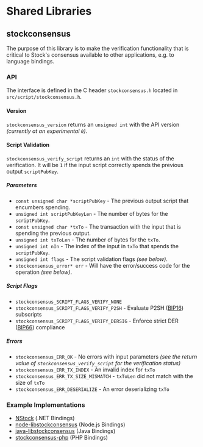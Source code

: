 Shared Libraries
================

## stockconsensus

The purpose of this library is to make the verification functionality that is critical to Stock's consensus available to other applications, e.g. to language bindings.

### API

The interface is defined in the C header `stockconsensus.h` located in  `src/script/stockconsensus.h`.

#### Version

`stockconsensus_version` returns an `unsigned int` with the API version *(currently at an experimental `0`)*.

#### Script Validation

`stockconsensus_verify_script` returns an `int` with the status of the verification. It will be `1` if the input script correctly spends the previous output `scriptPubKey`.

##### Parameters
- `const unsigned char *scriptPubKey` - The previous output script that encumbers spending.
- `unsigned int scriptPubKeyLen` - The number of bytes for the `scriptPubKey`.
- `const unsigned char *txTo` - The transaction with the input that is spending the previous output.
- `unsigned int txToLen` - The number of bytes for the `txTo`.
- `unsigned int nIn` - The index of the input in `txTo` that spends the `scriptPubKey`.
- `unsigned int flags` - The script validation flags *(see below)*.
- `stockconsensus_error* err` - Will have the error/success code for the operation *(see below)*.

##### Script Flags
- `stockconsensus_SCRIPT_FLAGS_VERIFY_NONE`
- `stockconsensus_SCRIPT_FLAGS_VERIFY_P2SH` - Evaluate P2SH ([BIP16](https://github.com/stock/bips/blob/master/bip-0016.mediawiki)) subscripts
- `stockconsensus_SCRIPT_FLAGS_VERIFY_DERSIG` - Enforce strict DER ([BIP66](https://github.com/stock/bips/blob/master/bip-0066.mediawiki)) compliance

##### Errors
- `stockconsensus_ERR_OK` - No errors with input parameters *(see the return value of `stockconsensus_verify_script` for the verification status)*
- `stockconsensus_ERR_TX_INDEX` - An invalid index for `txTo`
- `stockconsensus_ERR_TX_SIZE_MISMATCH` - `txToLen` did not match with the size of `txTo`
- `stockconsensus_ERR_DESERIALIZE` - An error deserializing `txTo`

### Example Implementations
- [NStock](https://github.com/NicolasDorier/NStock/blob/master/NStock/Script.cs#L814) (.NET Bindings)
- [node-libstockconsensus](https://github.com/bitpay/node-libstockconsensus) (Node.js Bindings)
- [java-libstockconsensus](https://github.com/dexX7/java-libstockconsensus) (Java Bindings)
- [stockconsensus-php](https://github.com/Bit-Wasp/stockconsensus-php) (PHP Bindings)
